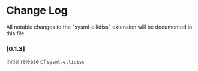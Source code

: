 # Change Log

All notable changes to the "sysml-ellidiss" extension will be documented in this file.

### [0.1.3]

Initial release of `sysml-ellidiss`
